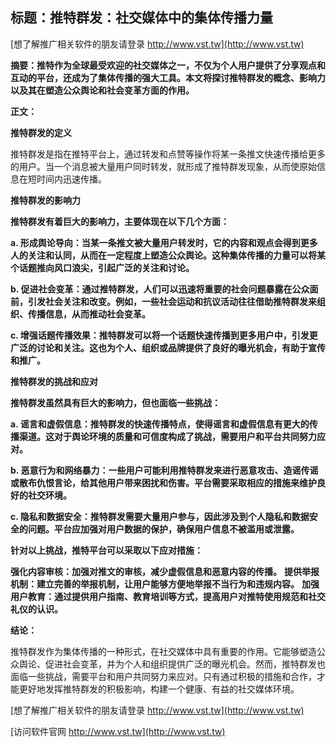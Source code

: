 ## **标题：推特群发：社交媒体中的集体传播力量**

[想了解推广相关软件的朋友请登录 http://www.vst.tw](http://www.vst.tw)

**摘要：推特作为全球最受欢迎的社交媒体之一，不仅为个人用户提供了分享观点和互动的平台，还成为了集体传播的强大工具。本文将探讨推特群发的概念、影响力以及其在塑造公众舆论和社会变革方面的作用。**

**正文：**

**推特群发的定义**

推特群发是指在推特平台上，通过转发和点赞等操作将某一条推文快速传播给更多的用户。当一个消息被大量用户同时转发，就形成了推特群发现象，从而使原始信息在短时间内迅速传播。

**推特群发的影响力**

**推特群发有着巨大的影响力，主要体现在以下几个方面：**

**a. 形成舆论导向：当某一条推文被大量用户转发时，它的内容和观点会得到更多人的关注和认同，从而在一定程度上塑造公众舆论。这种集体传播的力量可以将某个话题推向风口浪尖，引起广泛的关注和讨论。**

**b. 促进社会变革：通过推特群发，人们可以迅速将重要的社会问题暴露在公众面前，引发社会关注和改变。例如，一些社会运动和抗议活动往往借助推特群发来组织、传播信息，从而推动社会变革。**

**c. 增强话题传播效果：推特群发可以将一个话题快速传播到更多用户中，引发更广泛的讨论和关注。这也为个人、组织或品牌提供了良好的曝光机会，有助于宣传和推广。**

**推特群发的挑战和应对**

**推特群发虽然具有巨大的影响力，但也面临一些挑战：**

**a. 谣言和虚假信息：推特群发的快速传播特点，使得谣言和虚假信息有更大的传播渠道。这对于舆论环境的质量和可信度构成了挑战，需要用户和平台共同努力应对。**

**b. 恶意行为和网络暴力：一些用户可能利用推特群发来进行恶意攻击、造谣传谣或散布仇恨言论，给其他用户带来困扰和伤害。平台需要采取相应的措施来维护良好的社交环境。**

**c. 隐私和数据安全：推特群发需要大量用户参与，因此涉及到个人隐私和数据安全的问题。平台应加强对用户数据的保护，确保用户信息不被滥用或泄露。**

**针对以上挑战，推特平台可以采取以下应对措施：**

**强化内容审核：加强对推文的审核，减少虚假信息和恶意内容的传播。**
**提供举报机制：建立完善的举报机制，让用户能够方便地举报不当行为和违规内容。**
**加强用户教育：通过提供用户指南、教育培训等方式，提高用户对推特使用规范和社交礼仪的认识。**

**结论：**

推特群发作为集体传播的一种形式，在社交媒体中具有重要的作用。它能够塑造公众舆论、促进社会变革，并为个人和组织提供广泛的曝光机会。然而，推特群发也面临一些挑战，需要平台和用户共同努力来应对。只有通过积极的措施和合作，才能更好地发挥推特群发的积极影响，构建一个健康、有益的社交媒体环境。

[想了解推广相关软件的朋友请登录 http://www.vst.tw](http://www.vst.tw)


[访问软件官网 http://www.vst.tw](http://www.vst.tw)
